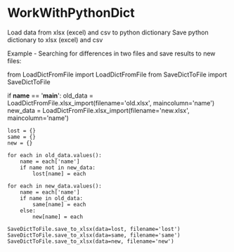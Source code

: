# WorkWithPythonDict
Load data from xlsx (excel) and csv to python dictionary
Save python dictionary to xlsx (excel) and csv


Example - Searching for differences in two files and save results to new files:

from LoadDictFromFile import LoadDictFromFile
from SaveDictToFile import SaveDictToFile

if __name__ == '__main__':
    old_data = LoadDictFromFile.xlsx_import(filename='old.xlsx', maincolumn='name')
    new_data = LoadDictFromFile.xlsx_import(filename='new.xlsx', maincolumn='name')

    lost = {}
    same = {}
    new = {}

    for each in old_data.values():
        name = each['name']
        if name not in new_data:
            lost[name] = each

    for each in new_data.values():
        name = each['name']
        if name in old_data:
            same[name] = each
        else:
            new[name] = each

    SaveDictToFile.save_to_xlsx(data=lost, filename='lost')
    SaveDictToFile.save_to_xlsx(data=same, filename='same')
    SaveDictToFile.save_to_xlsx(data=new, filename='new')
